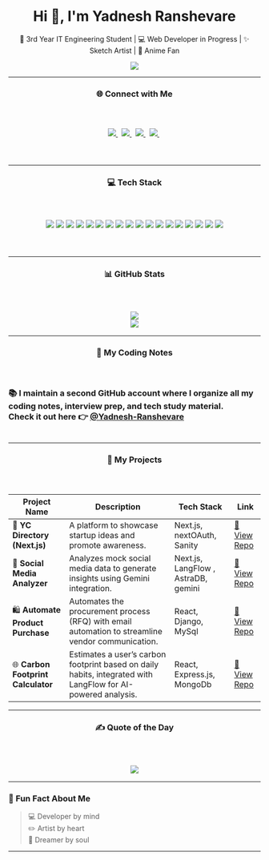 

<h1 align="center">Hi 👋, I'm Yadnesh Ranshevare</h1>
<p align="center">🚀 3rd Year IT Engineering Student | 💻 Web Developer in Progress | ✨ Sketch Artist | 🍥 Anime Fan</p>



<p align="center">
  <img src="https://readme-typing-svg.demolab.com?font=Fira+Code&pause=1000&color=3DDC84&center=true&vCenter=true&width=435&lines=Thanks+for+visiting+my+profile!;Let%27s+build+something+cool+together!;Happy+coding+%F0%9F%92%BB" />
</p>

---

<h3 align="center">🌐 Connect with Me<h3/>
<br/>
<p align="center">
  <a href="https://yranshevare.netlify.app/" target="_blank">
    <img src="https://img.shields.io/badge/Portfolio-000000?style=for-the-badge&logo=vercel&logoColor=white" />
  </a>&nbsp;
  <a href="https://www.linkedin.com/in/yadnesh-ranshevare-2083962b0?utm_source=share&utm_campaign=share_via&utm_content=profile&utm_medium=android_app" target="_blank">
    <img src="https://img.shields.io/badge/-LinkedIn-0077B5?style=for-the-badge&logo=linkedin&logoColor=white" />
  </a>&nbsp;
  <a href="https://www.instagram.com/yadnesh_ranshevare?utm_source=ig_web_button_share_sheet&igsh=ZDNlZDc0MzIxNw==" target="_blank">
    <img src="https://img.shields.io/badge/-Instagram-E4405F?style=for-the-badge&logo=instagram&logoColor=white" />
  </a>&nbsp;
  <a href="https://github.com/Yranshevare" target="_blank">
    <img src="https://img.shields.io/badge/-GitHub-181717?style=for-the-badge&logo=github&logoColor=white" />
  </a>&nbsp;
</p>
<br/>

---


<h3 align="center">💻 Tech Stack<h3/>
<br/>

<p align="center">
  <img src="https://img.shields.io/badge/Java-%23ED8B00?style=for-the-badge&logo=java&logoColor=white" />
  <img src="https://img.shields.io/badge/C-00599C?style=for-the-badge&logo=c&logoColor=white" />
  <img src="https://img.shields.io/badge/HTML5-E34F26?style=for-the-badge&logo=html5&logoColor=white" />
  <img src="https://img.shields.io/badge/CSS3-1572B6?style=for-the-badge&logo=css3&logoColor=white" />
  <img src="https://img.shields.io/badge/JavaScript-F7DF1E?style=for-the-badge&logo=javascript&logoColor=black" />
  <img src="https://img.shields.io/badge/typescript-%23007ACC.svg?style=for-the-badge&logo=typescript&logoColor=white" />
  <img src="https://img.shields.io/badge/vercel-%23000000.svg?style=for-the-badge&logo=vercel&logoColor=white" />
  <img src="https://img.shields.io/badge/React-20232A?style=for-the-badge&logo=react&logoColor=61DAFB" />
  <img src="https://img.shields.io/badge/Next.js-black?style=for-the-badge&logo=next.js&logoColor=white" />
  <img src="https://img.shields.io/badge/Node.js-339933?style=for-the-badge&logo=nodedotjs&logoColor=white" />
  <img src="https://img.shields.io/badge/Express.js-404d59?style=for-the-badge&logo=express&logoColor=white" />
  <img src="https://img.shields.io/badge/MongoDB-4EA94B?style=for-the-badge&logo=mongodb&logoColor=white" />
  <img src="https://img.shields.io/badge/MySQL-4479A1?style=for-the-badge&logo=mysql&logoColor=white" />
  <img src="https://img.shields.io/badge/Django-092E20?style=for-the-badge&logo=django&logoColor=white" />
  <img src="https://img.shields.io/badge/TailwindCSS-38B2AC?style=for-the-badge&logo=tailwind-css&logoColor=white" />
  <img src="https://img.shields.io/badge/Prisma-3982CE?style=for-the-badge&logo=prisma&logoColor=white" />
<img src="https://img.shields.io/badge/Render-46E3B7?style=for-the-badge&logo=render&logoColor=black" />
<img src="https://img.shields.io/badge/Langflow-4B4B4B?style=for-the-badge&logoColor=white" />
 
</p>
<br/>

---


<h3 align="center">📊 GitHub Stats<h3/>
<br/>

<p align="center">
  <img src="https://github-readme-streak-stats.herokuapp.com/?user=yranshevare&theme=tokyonight&hide_border=true" />
  <br />
  <img src="https://github-readme-stats.vercel.app/api/top-langs/?username=yranshevare&theme=tokyonight&layout=compact&hide_border=true" />
</p>

---

<h3 align="center">📝 My Coding Notes<h3/>
<br/>

📚 I maintain a second GitHub account where I organize all my coding notes, interview prep, and tech study material.  
Check it out here 👉 [**@Yadnesh-Ranshevare**](https://github.com/Yadnesh-Ranshevare)
<br/>
<br/>

---


<h3 align="center">📂 My Projects<h3/>
<br/>

| Project Name | Description | Tech Stack | Link |
|--------------|-------------|------------|------|
| 🧾 **YC Directory (Next.js)** | A platform to showcase startup ideas and promote awareness.| Next.js, nextOAuth, Sanity | [🔗 View Repo](https://github.com/Yranshevare/YC_directory.git) |
| 🛒 **Social Media Analyzer** | Analyzes mock social media data to generate insights using Gemini integration.| Next.js, LangFlow , AstraDB, gemini | [🔗 View Repo](https://github.com/Yranshevare/social_media_analyzer.git) |
| 🛍️ **Automate Product Purchase** |Automates the procurement process (RFQ) with email automation to streamline vendor communication. | React, Django, MySql | [🔗 View Repo](https://github.com/Yranshevare/Automate_Product_purchase.git) |
| 🌐 **Carbon Footprint Calculator** |Estimates a user’s carbon footprint based on daily habits, integrated with LangFlow for AI-powered analysis. | React, Express.js, MongoDb | [🔗 View Repo](https://github.com/Yranshevare/carbon_footprint.git) |

---



<h3 align="center">✍️ Quote of the Day<h3/>
<br/>

<p align="center">
  <img src="https://quotes-github-readme.vercel.app/api?type=horizontal&theme=tokyonight" />
</p>

---




### 🎨 Fun Fact About Me



> 💻 Developer by mind  
> ✏️ Artist by heart  
> 🌌 Dreamer by soul

---





